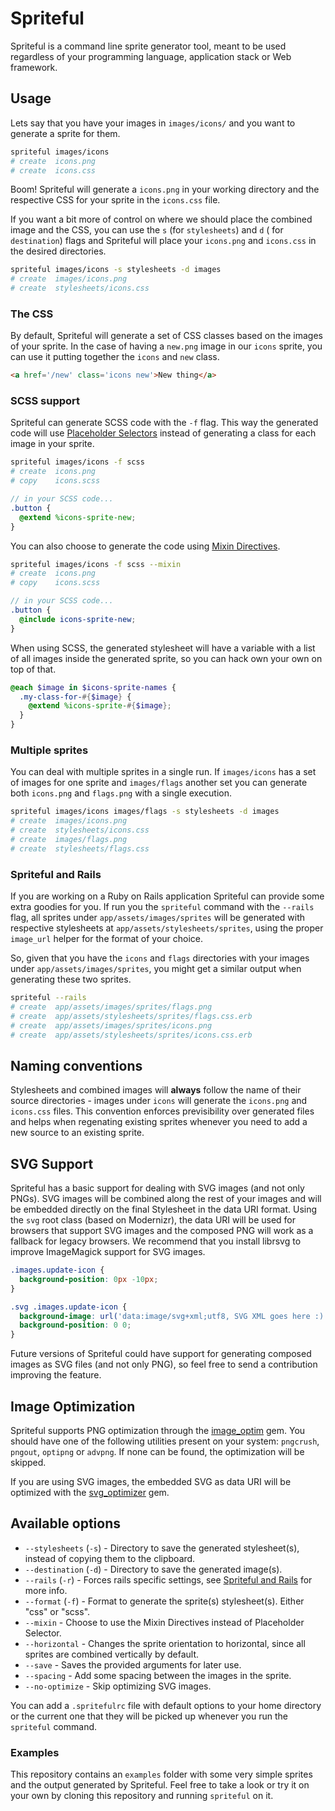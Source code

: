 # Spriteful

Spriteful is a command line sprite generator tool, meant to be used regardless of your programming language,
application stack or Web framework.

## Usage

Lets say that you have your images in `images/icons/` and you want to generate a sprite for them.

```bash
spriteful images/icons
# create  icons.png
# create  icons.css
```

Boom! Spriteful will generate a `icons.png` in your working directory and the respective CSS
for your sprite in the `icons.css` file.

If you want a bit more of control on where we should place the combined image and the CSS, you
can use the `s` (for `stylesheets`) and `d` ( for `destination`) flags and Spriteful will place
your `icons.png` and `icons.css` in the desired directories.

```bash
spriteful images/icons -s stylesheets -d images
# create  images/icons.png
# create  stylesheets/icons.css
```

### The CSS

By default, Spriteful will generate a set of CSS classes based on the images of your sprite. In the
case of having a `new.png` image in our `icons` sprite, you can use it putting together the `icons`
and `new` class.

```html
<a href='/new' class='icons new'>New thing</a>
```

### SCSS support

Spriteful can generate SCSS code with the `-f` flag. This way the generated code will use
[Placeholder Selectors](http://sass-lang.com/docs/yardoc/file.SASS_REFERENCE.html#placeholder_selectors_)
instead of generating a class for each image in your sprite.

```bash
spriteful images/icons -f scss
# create  icons.png
# copy    icons.scss
```

```scss
// in your SCSS code...
.button {
  @extend %icons-sprite-new;
}
```

You can also choose to generate the code using
[Mixin Directives](http://sass-lang.com/docs/yardoc/file.SASS_REFERENCE.html#mixins).

```bash
spriteful images/icons -f scss --mixin
# create  icons.png
# copy    icons.scss
```

```scss
// in your SCSS code...
.button {
  @include icons-sprite-new;
}
```

When using SCSS, the generated stylesheet will have a variable with a list of all images
inside the generated sprite, so you can hack own your own on top of that.

```scss
@each $image in $icons-sprite-names {
  .my-class-for-#{$image} {
    @extend %icons-sprite-#{$image};
  }
}
```

### Multiple sprites

You can deal with multiple sprites in a single run. If `images/icons` has a set of images for one
sprite and `images/flags` another set you can generate both `icons.png` and `flags.png` with a single
execution.

```bash
spriteful images/icons images/flags -s stylesheets -d images
# create  images/icons.png
# create  stylesheets/icons.css
# create  images/flags.png
# create  stylesheets/flags.css
```

### Spriteful and Rails

If you are working on a Ruby on Rails application Spriteful can provide some extra goodies for
you. If run you the `spriteful` command with the `--rails` flag, all sprites under `app/assets/images/sprites`
will be generated with respective stylesheets at `app/assets/stylesheets/sprites`, using the proper `image_url`
helper for the format of your choice.

So, given that you have the `icons` and `flags` directories with your images under `app/assets/images/sprites`,
you might get a similar output when generating these two sprites.

```bash
spriteful --rails
# create  app/assets/images/sprites/flags.png
# create  app/assets/stylesheets/sprites/flags.css.erb
# create  app/assets/images/sprites/icons.png
# create  app/assets/stylesheets/sprites/icons.css.erb
```

## Naming conventions

Stylesheets and combined images will **always** follow the name of their source directories -
images under `icons` will generate the `icons.png` and `icons.css` files. This convention
enforces previsibility over generated files and helps when regenating existing sprites whenever
you need to add a new source to an existing sprite.

## SVG Support

Spriteful has a basic support for dealing with SVG images (and not only PNGs). SVG images
will be combined along the rest of your images and will be embedded directly on the final
Stylesheet in the data URI format. Using the `svg` root class (based on Modernizr), the
data URI will be used for browsers that support SVG images and the composed PNG will work
as a fallback for legacy browsers.
We recommend that you install librsvg to improve ImageMagick support for SVG images.

```css
.images.update-icon {
  background-position: 0px -10px;
}

.svg .images.update-icon {
  background-image: url('data:image/svg+xml;utf8, SVG XML goes here :)');
  background-position: 0 0;
}

```

Future versions of Spriteful could have support for generating composed images as SVG files
(and not only PNG), so feel free to send a contribution improving the feature.


## Image Optimization

Spriteful supports PNG optimization through the [image_optim](https://github.com/toy/image_optim)
gem. You should have one of the following utilities present on your system: `pngcrush`, `pngout`,
`optipng` or `advpng`. If none can be found, the optimization will be skipped.

If you are using SVG images, the embedded SVG as data URI will be optimized with the
[svg_optimizer](https://github.com/fnando/svg_optimizer)  gem.

## Available options

* `--stylesheets` (`-s`) - Directory to save the generated stylesheet(s), instead of copying them to the clipboard.
* `--destination` (`-d`) - Directory to save the generated image(s).
* `--rails` (`-r`) - Forces rails specific settings, see [Spriteful and Rails](#spriteful-and-rails) for more info.
* `--format` (`-f`) - Format to generate the sprite(s) stylesheet(s). Either "css" or "scss".
* `--mixin` - Choose to use the Mixin Directives instead of Placeholder Selector.
* `--horizontal` - Changes the sprite orientation to horizontal, since all sprites are combined vertically by default.
* `--save` - Saves the provided arguments for later use.
* `--spacing` - Add some spacing between the images in the sprite.
* `--no-optimize` - Skip optimizing SVG images.

You can add a `.spritefulrc` file with default options to your home directory or the current one that they will
be picked up whenever you run the `spriteful` command.

### Examples

This repository contains an `examples` folder with some very simple sprites and the output generated
by Spriteful. Feel free to take a look or try it on your own by cloning this repository and running
`spriteful` on it.
